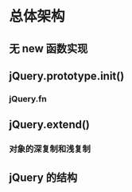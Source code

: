 # 总体架构


## 无 new 函数实现


## jQuery.prototype.init()

### jQuery.fn


## jQuery.extend()

### 对象的深复制和浅复制

## jQuery 的结构


